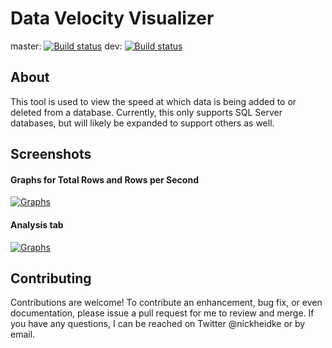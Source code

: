 # Data Velocity Visualizer
master: [![Build status](https://ci.appveyor.com/api/projects/status/93nnhu8b0ykhllgm?svg=true)](https://ci.appveyor.com/project/nickheidke/datavelocity) dev: [![Build status](https://ci.appveyor.com/api/projects/status/flajydth1buu0kie?svg=true)](https://ci.appveyor.com/project/nickheidke/datavelocity-wlv7x)
## About
This tool is used to view the speed at which data is being added to or deleted from a database. Currently, this only supports SQL Server databases, but will likely be expanded to support others as well.
## Screenshots
#### Graphs for Total Rows and Rows per Second
[![Graphs](https://raw.githubusercontent.com/nickheidke/datavelocity/gh-pages/images/dvvGraphs.PNG)](https://raw.githubusercontent.com/nickheidke/datavelocity/gh-pages/images/dvvGraphs.PNG)
#### Analysis tab
[![Graphs](https://raw.githubusercontent.com/nickheidke/datavelocity/gh-pages/images/dvvAnalysis.PNG)](https://raw.githubusercontent.com/nickheidke/datavelocity/gh-pages/images/dvvAnalysis.PNG)
## Contributing
Contributions are welcome! To contribute an enhancement, bug fix, or even documentation, please issue a pull request for me to review and merge. If you have any questions, I can be reached on Twitter @nickheidke or by email.
